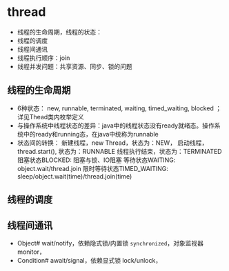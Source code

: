 # thread


- 线程的生命周期，线程的状态：
- 线程的调度
- 线程间通讯
- 线程执行顺序：join
- 线程并发问题：共享资源、同步、锁的问题

## 线程的生命周期
- 6种状态： new, runnable, terminated, waiting, timed_waiting, blocked ；详见Thead类内枚举定义
- 与操作系统中线程状态的差异：java中的线程状态没有ready就绪态。操作系统中的ready和running态，在java中统称为runnable
- 状态间的转换：
新建线程，new Thread，状态为：NEW，
启动线程，thread.start(), 状态为：RUNNABLE
线程执行结束，状态为：TERMINATED
阻塞状态BLOCKED: 阻塞与锁、IO阻塞
等待状态WAITING: object.wait/thread.join
限时等待状态TIMED_WAITING: sleep/object.wait(time)/thread.join(time)

## 线程的调度

## 线程间通讯
- Object# wait/notify，依赖隐式锁/内置锁 `synchronized`，对象监视器monitor，
- Condition# await/signal，依赖显式锁 lock/unlock， 

## 
